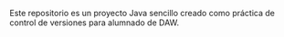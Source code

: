 Este repositorio es un proyecto Java sencillo creado como práctica de control de versiones para alumnado de DAW.
